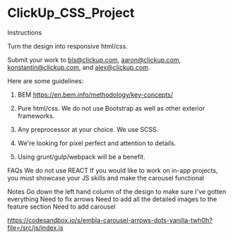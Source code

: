 # ClickUp_CSS_Project

Instructions


Turn the design into responsive html/css.



Submit your work to bls@clickup.com, aaron@clickup.com, konstantin@clickup.com, and alex@clickup.com.



Here are some guidelines:


1. BEM https://en.bem.info/methodology/key-concepts/

2. Pure html/css. We do not use Bootstrap as well as other exterior frameworks.

3. Any preprocessor at your choice. We use SCSS.

4. We're looking for pixel perfect and attention to details.

5. Using grunt/gulp/webpack will be a benefit.





FAQs
We do not use REACT
If you would like to work on in-app projects, you must showcase your JS skills and make the carousel functional

Notes
Go down the left hand column of the design to make sure I've gotten everything
Need to fix arrows
Need to add all the detailed images to the feature section
Need to add carousel

https://codesandbox.io/s/embla-carousel-arrows-dots-vanilla-twh0h?file=/src/js/index.js